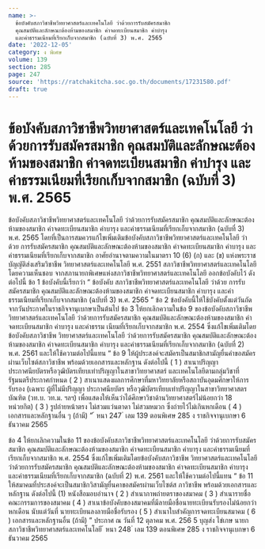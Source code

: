 ```yaml
---
name: >-
  ข้อบังคับสภาวิชาชีพวิทยาศาสตร์และเทคโนโลยี ว่าด้วยการรับสมัครสมาชิก
  คุณสมบัติและลักษณะต้องห้ามของสมาชิก ค่าจดทะเบียนสมาชิก ค่าบำรุง
  และค่าธรรมเนียมที่เรียกเก็บจากสมาชิก (ฉบับที่ 3) พ.ศ. 2565
date: '2022-12-05'
category: ง พิเศษ
volume: 139
section: 285
page: 247
source: 'https://ratchakitcha.soc.go.th/documents/17231580.pdf'
draft: true
---
```


# ข้อบังคับสภาวิชาชีพวิทยาศาสตร์และเทคโนโลยี ว่าด้วยการรับสมัครสมาชิก คุณสมบัติและลักษณะต้องห้ามของสมาชิก ค่าจดทะเบียนสมาชิก ค่าบำรุง และค่าธรรมเนียมที่เรียกเก็บจากสมาชิก (ฉบับที่ 3) พ.ศ. 2565

ข้อบังคับสภาวิชาชีพวิทยาศาสตร์และเทคโนโลยี ว่าด้วยการรับสมัครสมาชิก คุณสมบัติและลักษณะต้องห้ามของสมาชิก ค่าจดทะเบียนสมาชิก ค่าบารุง และค่าธรรมเนียมที่เรียกเก็บจากสมาชิก (ฉบับที่ 3) พ.ศ. 2565 โดยที่เป็นการสมควรแก้ไขเพิ่มเติมข้อบังคับสภาวิชาชีพวิทยาศาสตร์และเทคโนโลยี ว่าด้วย การรับสมัครสมาชิก คุณสมบัติและลักษณะต้องห้ามของสมาชิก ค่าจดทะเบียนสมาชิก ค่าบารุง และค่าธรรมเนียมที่เรียกเก็บจากสมาชิก อาศัยอำนาจตามความในมาตรา 10 (6) (ก) และ (ข) แห่งพระราชบัญญัติส่งเสริมวิชาชีพ วิทยาศาสตร์และเทคโนโลยี พ.ศ. 2551 สภาวิชาชีพวิทยาศาสตร์และเทคโนโลยี โดยความเห็นชอบ จากสภานายกพิเศษแห่งสภาวิชาชีพวิทยาศาสตร์และเทคโนโลยี ออกข้อบังคับไว้ ดังต่อไปนี้ ข้อ 1 ข้อบังคับนี้เรียกว่า “ ข้อบังคับ สภาวิชาชีพวิทยาศาสตร์และเทคโนโลยี ว่าด้วย การรับสมัครสมาชิก คุณสมบัติและลักษณะต้องห้ามของสมาชิก ค่าจดทะเบียนสมาชิก ค่าบารุง และค่าธรรมเนียมที่เรียกเก็บจากสมาชิก (ฉบับที่ 3) พ.ศ. 2565 ” ข้อ 2 ข้อบังคับนี้ให้ใช้บังคับตั้งแต่วันถัดจากวันประกาศในราชกิจจานุเบกษาเป็นต้นไป ข้อ 3 ให้ยกเลิกความในข้อ 9 ของข้อบังคับสภาวิชาชีพวิทยาศาสตร์และเทคโนโลยี ว่าด้วยการรับสมัครสมาชิก คุณสมบัติและลักษณะต้องห้ามของสมาชิก ค่าจดทะเบียนสมาชิก ค่าบารุง และค่าธรรม เนียมที่เรียกเก็บจากสมาชิก พ.ศ. 2554 ซึ่งแก้ไขเพิ่มเติมโดยข้อบังคับสภาวิชาชีพ วิทยาศาสตร์และเทคโนโลยี ว่าด้วยการรับสมัครสมาชิก คุณสมบัติและลักษณะต้องห้ามของสมาชิก ค่าจดทะเบียนสมาชิก ค่าบารุง และค่าธรรมเนียมที่เรียกเก็บจากสมาชิก (ฉบับที่ 2) พ.ศ. 2561 และให้ใช้ความต่อไปนี้แทน “ ข้อ 9 ให้ผู้ประสงค์จะสมัครเป็นสมาชิกสามัญยื่นคำขอสมัครผ่านเว็บไซต์สภาวิชาชีพ พร้อมด้วยเอกสารและหลักฐาน ดังต่อไปนี้ ( 1 ) สาเนาปริญญา ประกาศนียบัตรหรือวุฒิบัตรเทียบเท่าปริญญาในสาขาวิทยาศาสตร์ และเทคโนโลยีตามกลุ่มวิชาที่รัฐมนตรีประกาศกำหนด ( 2 ) สาเนาแสดงผลการศึกษาที่มหาวิทยาลัยหรือสถาบันอุดมศึกษาให้การรับรอง (เฉพาะ ผู้ที่ไม่มีปริญญา ประกาศนียบัตร หรือวุฒิบัตรเทียบเท่าปริญญาในสาขาวิทยาศาสตรบัณฑิต (วท.บ. วท.ม. ฯลฯ) เพื่อแสดงให้เห็นว่าได้ศึกษาวิชาด้านวิทยาศาสตร์ไม่น้อยกว่า 18 หน่วยกิต) ( 3 ) รูปถ่ายหน้าตรง ไม่สวมแว่นตาดา ไม่สวมหมวก ซึ่งถ่ายไว้ไม่เกินหกเดือน ( 4 ) เอกสารและหลักฐานอื่น ๆ (ถ้ามี) ” ้ หนา 247 ่ เลม 139 ตอนพิเศษ 285 ง ราชกิจจานุเบกษา 6 ธันวาคม 2565

ข้อ 4 ให้ยกเลิกความในข้อ 11 ของข้อบังคับสภาวิชาชีพวิทยาศาสตร์และเทคโนโลยี ว่าด้วยการรับสมัครสมาชิก คุณสมบัติและลักษณะต้องห้ามของสมาชิก ค่าจดทะเบียนสมาชิก ค่าบารุง และค่าธรรมเนียมที่เรียกเก็บจากสมาชิก พ.ศ. 2554 ซึ่งแก้ไขเพิ่มเติมโดยข้อบังคับสภาวิชาชีพ วิทยาศาสตร์และเทคโนโลยี ว่าด้วยการรับสมัครสมาชิก คุณสมบัติและลักษณะต้องห้ามของสมาชิก ค่าจดทะเบียนสมาชิก ค่าบารุง และค่าธรรมเนียมที่เรียกเก็บจากสมาชิก (ฉบับที่ 2) พ.ศ. 2561 และให้ใช้ความต่อไปนี้แทน “ ข้อ 11 ให้สมาคมที่ประสงค์จะเป็นสมาชิกวิสามัญยื่นคาขอสมัครผ่านเว็บไซต์ส ภาวิชาชีพ พร้อมด้วยเอกสารและหลักฐาน ดังต่อไปนี้ (1) หนังสือมอบอำนาจ ( 2 ) สำเนาภาพถ่ายตราของสมาคม ( 3 ) สำเนารายชื่อคณะกรรมการของสมาคม ( 4 ) สาเนาข้อบังคับของสมาคมที่มีลายมือชื่อนายทะเบียนรับรองไม่น้อยกว่าหกเดือน นับแต่วันที่ นายทะเบียนลงลายมือชื่อรับรอง ( 5 ) สำเนาใบสำคัญการจดทะเบียนสมาคม ( 6 ) เอกสารและหลักฐานอื่น (ถ้ามี) ” ประกาศ ณ วันที่ 12 ตุลาคม พ.ศ. 256 5 บุญส่ง ไข่เกษ นายกสภาวิชาชีพวิทยาศาสตร์และเทคโนโลยี ้ หนา 248 ่ เลม 139 ตอนพิเศษ 285 ง ราชกิจจานุเบกษา 6 ธันวาคม 2565

